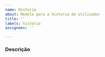 ```yaml
---
name: Historia
about: Modelo para a historia do utilizador
title: ''
labels: historia
assignees: ''

---
```


### Descrição
